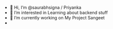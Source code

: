 - 👋 Hi, I’m @saurabhsigna /  Priyanka
- 👀 I’m interested in Learning about backend stuff
- 🌱 I’m currently working on My Project Sangeet 
- 
